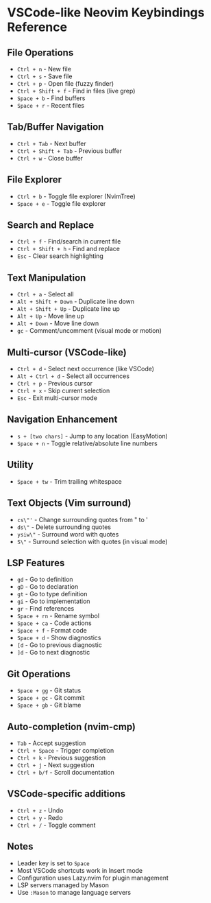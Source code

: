 # VSCode-like Neovim Keybindings Reference

## File Operations
- `Ctrl + n` - New file
- `Ctrl + s` - Save file
- `Ctrl + p` - Open file (fuzzy finder)
- `Ctrl + Shift + f` - Find in files (live grep)
- `Space + b` - Find buffers
- `Space + r` - Recent files

## Tab/Buffer Navigation
- `Ctrl + Tab` - Next buffer
- `Ctrl + Shift + Tab` - Previous buffer
- `Ctrl + w` - Close buffer

## File Explorer
- `Ctrl + b` - Toggle file explorer (NvimTree)
- `Space + e` - Toggle file explorer

## Search and Replace
- `Ctrl + f` - Find/search in current file
- `Ctrl + Shift + h` - Find and replace
- `Esc` - Clear search highlighting

## Text Manipulation
- `Ctrl + a` - Select all
- `Alt + Shift + Down` - Duplicate line down
- `Alt + Shift + Up` - Duplicate line up
- `Alt + Up` - Move line up
- `Alt + Down` - Move line down
- `gc` - Comment/uncomment (visual mode or motion)

## Multi-cursor (VSCode-like)
- `Ctrl + d` - Select next occurrence (like VSCode)
- `Alt + Ctrl + d` - Select all occurrences
- `Ctrl + p` - Previous cursor
- `Ctrl + x` - Skip current selection
- `Esc` - Exit multi-cursor mode

## Navigation Enhancement
- `s + [two chars]` - Jump to any location (EasyMotion)
- `Space + n` - Toggle relative/absolute line numbers

## Utility
- `Space + tw` - Trim trailing whitespace

## Text Objects (Vim surround)
- `cs\"'` - Change surrounding quotes from " to '
- `ds\"` - Delete surrounding quotes
- `ysiw\"` - Surround word with quotes
- `S\"` - Surround selection with quotes (in visual mode)

## LSP Features
- `gd` - Go to definition
- `gD` - Go to declaration
- `gt` - Go to type definition
- `gi` - Go to implementation
- `gr` - Find references
- `Space + rn` - Rename symbol
- `Space + ca` - Code actions
- `Space + f` - Format code
- `Space + d` - Show diagnostics
- `[d` - Go to previous diagnostic
- `]d` - Go to next diagnostic

## Git Operations
- `Space + gg` - Git status
- `Space + gc` - Git commit
- `Space + gb` - Git blame

## Auto-completion (nvim-cmp)
- `Tab` - Accept suggestion
- `Ctrl + Space` - Trigger completion
- `Ctrl + k` - Previous suggestion
- `Ctrl + j` - Next suggestion
- `Ctrl + b/f` - Scroll documentation

## VSCode-specific additions
- `Ctrl + z` - Undo
- `Ctrl + y` - Redo
- `Ctrl + /` - Toggle comment

## Notes
- Leader key is set to `Space`
- Most VSCode shortcuts work in Insert mode
- Configuration uses Lazy.nvim for plugin management
- LSP servers managed by Mason
- Use `:Mason` to manage language servers
